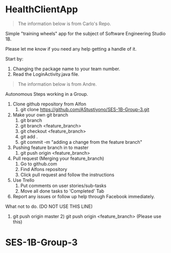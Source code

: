 # HealthClientApp
> The information below is from Carlo's Repo.

Simple "training wheels" app for the subject of Software Engineering Studio 1B.


Please let me know if you need any help getting a handle of it.

Start by:

1) Changing the package name to your team number.
2) Read the LoginActivity.java file.

>The information below is from Andre.

Autonomous Steps working in a Group.
1) Clone github repository from Alfon
    1) git clone https://github.com/AStustiyono/SES-1B-Group-3.git
2) Make your own git branch
    1) git branch
    2) git branch <feature_branch>
    3) git checkout <feature_branch>
    4) git add .
    5) git commit -m "adding a change from the feature branch"
3) Pushing feature branch in to master
    1) git push origin <feature_branch>
4) Pull request (Merging your feature_branch)
    1) Go to github.com
    2) Find Alfons repository
    3) Click pull request and follow the instructions
5) Use Trello
    1) Put comments on user stories/sub-tasks
    2) Move all done tasks to 'Completed' Tab
6) Report any issues or follow up help through Facebook immediately.

What not to do. (DO NOT USE THIS LINE)
1) git push origin master
    2) git push origin <feature_branch> (Please use this)

# SES-1B-Group-3
